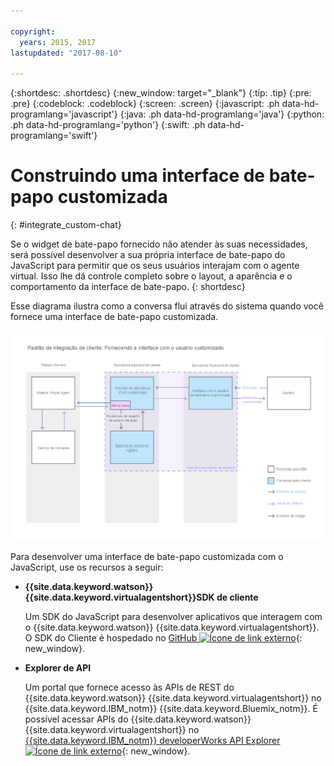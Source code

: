 ```yaml
---

copyright:
  years: 2015, 2017
lastupdated: "2017-08-10"

---
```


{:shortdesc: .shortdesc}
{:new_window: target="_blank"}
{:tip: .tip}
{:pre: .pre}
{:codeblock: .codeblock}
{:screen: .screen}
{:javascript: .ph data-hd-programlang='javascript'}
{:java: .ph data-hd-programlang='java'}
{:python: .ph data-hd-programlang='python'}
{:swift: .ph data-hd-programlang='swift'}

# Construindo uma interface de bate-papo customizada 
{: #integrate_custom-chat}

Se o widget de bate-papo fornecido não atender às suas necessidades, será possível desenvolver a sua própria interface de bate-papo do JavaScript para permitir
que os seus usuários interajam com o agente virtual. Isso lhe dá controle completo sobre o layout, a aparência e o comportamento da interface de bate-papo.
{: shortdesc}

Esse diagrama ilustra como a conversa flui através do sistema quando você fornece uma interface de bate-papo customizada.

![Mostra o IBM Chat Widget descarregado para a área de troca para uma interface com o usuário customizada.](images/custom_ui_new.png)

Para desenvolver uma interface de bate-papo customizada com o JavaScript, use os recursos a seguir:

- **{{site.data.keyword.watson}} {{site.data.keyword.virtualagentshort}}SDK de cliente**

    Um SDK do JavaScript para desenvolver aplicativos que interagem com o {{site.data.keyword.watson}}
{{site.data.keyword.virtualagentshort}}. O SDK do Cliente é hospedado no [GitHub ![Ícone de link externo](../../icons/launch-glyph.svg "Ícone de link externo")](https://github.com/watson-virtual-agents/client-sdk "Ícone de link externo"){: new_window}.

- **Explorer de API**

    Um portal que fornece acesso às APIs de REST do {{site.data.keyword.watson}} {{site.data.keyword.virtualagentshort}} no
{{site.data.keyword.IBM_notm}} {{site.data.keyword.Bluemix_notm}}. É possível acessar APIs do {{site.data.keyword.watson}} {{site.data.keyword.virtualagentshort}} no [{{site.data.keyword.IBM_notm}} developerWorks API Explorer ![Ícone de link externo](../../icons/launch-glyph.svg "Ícone de link externo")](https://developer.ibm.com/api/view/id-339:title-Watson_Virtual_Agent "Ícone de link externo"){: new_window}.
